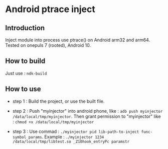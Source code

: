 # Android ptrace inject

## Introduction
Inject module into process use ptrace() on Android arm32 and arm64. Tested on onepuls 7 (rooted), Android 10.

## How to build
Just use : `ndk-build`

## How to use
- step 1 : Build the project, or use the built file.

- step 2 : Push "myinjector" into android phone, like : `adb push myinjector /data/local/tmp/myinjector`.
Then grant permission to "myinjector" like : `chmod +x /data/local/tmp/myinjector`

- step 3 : Use commad : `./myinjector pid lib-path-to-inject func-symbol params`. Example : `./myinjector 1234 /data/local/tmp/libtest.so _Z10hook_entryPc paramstr`